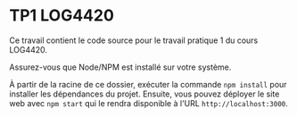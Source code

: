 # TP1 LOG4420

Ce travail contient le code source pour le travail pratique 1 du cours LOG4420.

Assurez-vous que Node/NPM est installé sur votre système.

À partir de la racine de ce dossier, exécuter la commande `npm install` pour installer les dépendances du projet.
Ensuite, vous pouvez déployer le site web avec `npm start` qui le rendra disponible à l'URL `http://localhost:3000`.
